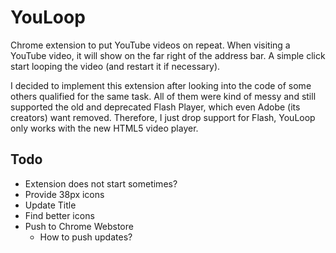 YouLoop
=======

Chrome extension to put YouTube videos on repeat. When visiting a YouTube video, it will show on the far right of the address bar. A simple click start looping the video (and restart it if necessary).

I decided to implement this extension after looking into the code of some others qualified for the same task. All of them were kind of messy and still supported the old and deprecated Flash Player, which even Adobe (its creators) want removed. Therefore, I just drop support for Flash, YouLoop only works with the new HTML5 video player.


## Todo

+ Extension does not start sometimes?
+ Provide 38px icons
+ Update Title
+ Find better icons
+ Push to Chrome Webstore
  + How to push updates?
